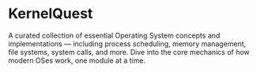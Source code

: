 # KernelQuest
A curated collection of essential Operating System concepts and implementations — including process scheduling, memory management, file systems, system calls, and more. Dive into the core mechanics of how modern OSes work, one module at a time.
